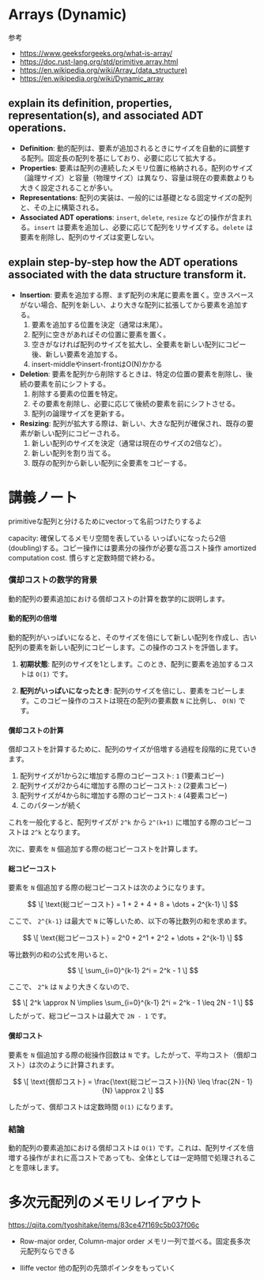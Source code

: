 # Arrays (Dynamic)
参考
- https://www.geeksforgeeks.org/what-is-array/
- https://doc.rust-lang.org/std/primitive.array.html
- https://en.wikipedia.org/wiki/Array_(data_structure)
- https://en.wikipedia.org/wiki/Dynamic_array


## explain its definition, properties, representation(s), and associated ADT operations.
- **Definition**: 動的配列は、要素が追加されるときにサイズを自動的に調整する配列。固定長の配列を基にしており、必要に応じて拡大する。
- **Properties**: 要素は配列の連続したメモリ位置に格納される。配列のサイズ（論理サイズ）と容量（物理サイズ）は異なり、容量は現在の要素数よりも大きく設定されることが多い。
- **Representations**: 配列の実装は、一般的には基礎となる固定サイズの配列と、その上に構築される。
- **Associated ADT operations**: `insert`, `delete`, `resize` などの操作が含まれる。`insert` は要素を追加し、必要に応じて配列をリサイズする。`delete` は要素を削除し、配列のサイズは変更しない。

## explain step-by-step how the ADT operations associated with the data structure transform it.
- **Insertion**: 要素を追加する際、まず配列の末尾に要素を置く。空きスペースがない場合、配列を新しい、より大きな配列に拡張してから要素を追加する。
  1. 要素を追加する位置を決定（通常は末尾）。
  2. 配列に空きがあればその位置に要素を置く。
  3. 空きがなければ配列のサイズを拡大し、全要素を新しい配列にコピー後、新しい要素を追加する。
  4. insert-middleやinsert-frontはO(N)かかる
- **Deletion**: 要素を配列から削除するときは、特定の位置の要素を削除し、後続の要素を前にシフトする。
  1. 削除する要素の位置を特定。
  2. その要素を削除し、必要に応じて後続の要素を前にシフトさせる。
  3. 配列の論理サイズを更新する。
- **Resizing**: 配列が拡大する際は、新しい、大きな配列が確保され、既存の要素が新しい配列にコピーされる。
  1. 新しい配列のサイズを決定（通常は現在のサイズの2倍など）。
  2. 新しい配列を割り当てる。
  3. 既存の配列から新しい配列に全要素をコピーする。

# 講義ノート
primitiveな配列と分けるためにvectorって名前つけたりするよ

capacity: 確保してるメモリ空間を表している
いっぱいになったら2倍(doubling)する。コピー操作には要素分の操作が必要な高コスト操作
amortized computation cost. 慣らすと定数時間で終わる。
### 償却コストの数学的背景

動的配列の要素追加における償却コストの計算を数学的に説明します。

#### 動的配列の倍増

動的配列がいっぱいになると、そのサイズを倍にして新しい配列を作成し、古い配列の要素を新しい配列にコピーします。この操作のコストを評価します。

1. **初期状態**:
   配列のサイズを1とします。このとき、配列に要素を追加するコストは `O(1)` です。

2. **配列がいっぱいになったとき**:
   配列のサイズを倍にし、要素をコピーします。このコピー操作のコストは現在の配列の要素数 `N` に比例し、 `O(N)` です。

#### 償却コストの計算

償却コストを計算するために、配列のサイズが倍増する過程を段階的に見ていきます。

1. 配列サイズが1から2に増加する際のコピーコスト: `1` (1要素コピー)
2. 配列サイズが2から4に増加する際のコピーコスト: `2` (2要素コピー)
3. 配列サイズが4から8に増加する際のコピーコスト: `4` (4要素コピー)
4. このパターンが続く

これを一般化すると、配列サイズが `2^k` から `2^(k+1)` に増加する際のコピーコストは `2^k` となります。

次に、要素を `N` 個追加する際の総コピーコストを計算します。

#### 総コピーコスト

要素を `N` 個追加する際の総コピーコストは次のようになります。

$$
\[
\text{総コピーコスト} = 1 + 2 + 4 + 8 + \dots + 2^{k-1}
\]
$$

ここで、 `2^{k-1}` は最大で `N` に等しいため、以下の等比数列の和を求めます。

$$
\[
\text{総コピーコスト} = 2^0 + 2^1 + 2^2 + \dots + 2^{k-1}
\]
$$

等比数列の和の公式を用いると、

$$
\[
\sum_{i=0}^{k-1} 2^i = 2^k - 1
\]
$$

ここで、 `2^k` は `N` より大きくないので、

$$
\[
2^k \approx N \implies \sum_{i=0}^{k-1} 2^i = 2^k - 1 \leq 2N - 1
\]
$$
したがって、総コピーコストは最大で `2N - 1` です。

#### 償却コスト

要素を `N` 個追加する際の総操作回数は `N` です。したがって、平均コスト（償却コスト）は次のように計算されます。

$$
\[
\text{償却コスト} = \frac{\text{総コピーコスト}}{N} \leq \frac{2N - 1}{N} \approx 2
\]
$$

したがって、償却コストは定数時間 `O(1)` になります。

### 結論

動的配列の要素追加における償却コストは `O(1)` です。これは、配列サイズを倍増する操作がまれに高コストであっても、全体としては一定時間で処理されることを意味します。

# 多次元配列のメモリレイアウト
https://qiita.com/tyoshitake/items/83ce47f169c5b037f06c

- Row-major order, Column-major order
メモリ一列で並べる。固定長多次元配列ならできる

- Iliffe vector
他の配列の先頭ポインタをもっていく
